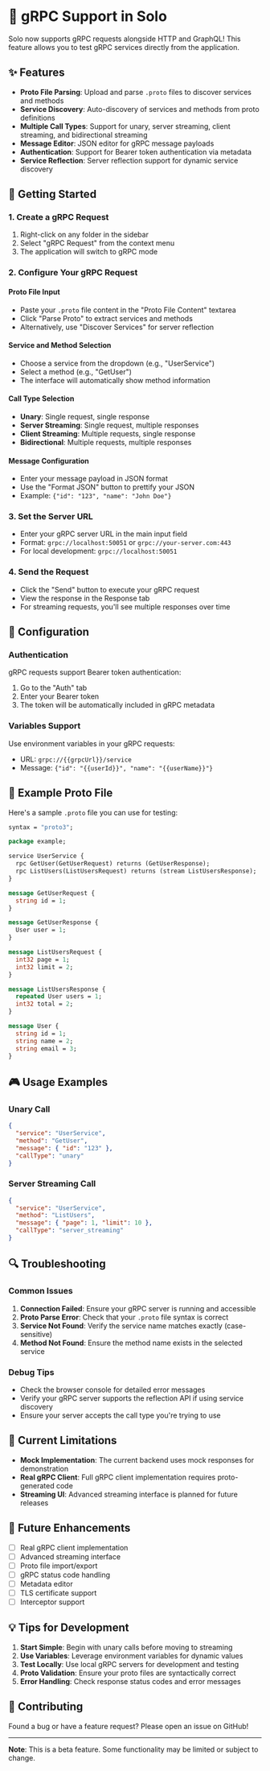 # 🚀 gRPC Support in Solo

Solo now supports gRPC requests alongside HTTP and GraphQL! This feature allows you to test gRPC services directly from the application.

## ✨ Features

- **Proto File Parsing**: Upload and parse `.proto` files to discover services and methods
- **Service Discovery**: Auto-discovery of services and methods from proto definitions
- **Multiple Call Types**: Support for unary, server streaming, client streaming, and bidirectional streaming
- **Message Editor**: JSON editor for gRPC message payloads
- **Authentication**: Support for Bearer token authentication via metadata
- **Service Reflection**: Server reflection support for dynamic service discovery

## 🎯 Getting Started

### 1. Create a gRPC Request

1. Right-click on any folder in the sidebar
2. Select "gRPC Request" from the context menu
3. The application will switch to gRPC mode

### 2. Configure Your gRPC Request

#### Proto File Input

- Paste your `.proto` file content in the "Proto File Content" textarea
- Click "Parse Proto" to extract services and methods
- Alternatively, use "Discover Services" for server reflection

#### Service and Method Selection

- Choose a service from the dropdown (e.g., "UserService")
- Select a method (e.g., "GetUser")
- The interface will automatically show method information

#### Call Type Selection

- **Unary**: Single request, single response
- **Server Streaming**: Single request, multiple responses
- **Client Streaming**: Multiple requests, single response
- **Bidirectional**: Multiple requests, multiple responses

#### Message Configuration

- Enter your message payload in JSON format
- Use the "Format JSON" button to prettify your JSON
- Example: `{"id": "123", "name": "John Doe"}`

### 3. Set the Server URL

- Enter your gRPC server URL in the main input field
- Format: `grpc://localhost:50051` or `grpc://your-server.com:443`
- For local development: `grpc://localhost:50051`

### 4. Send the Request

- Click the "Send" button to execute your gRPC request
- View the response in the Response tab
- For streaming requests, you'll see multiple responses over time

## 🔧 Configuration

### Authentication

gRPC requests support Bearer token authentication:

1. Go to the "Auth" tab
2. Enter your Bearer token
3. The token will be automatically included in gRPC metadata

### Variables Support

Use environment variables in your gRPC requests:

- URL: `grpc://{{grpcUrl}}/service`
- Message: `{"id": "{{userId}}", "name": "{{userName}}"}`

## 📁 Example Proto File

Here's a sample `.proto` file you can use for testing:

```protobuf
syntax = "proto3";

package example;

service UserService {
  rpc GetUser(GetUserRequest) returns (GetUserResponse);
  rpc ListUsers(ListUsersRequest) returns (stream ListUsersResponse);
}

message GetUserRequest {
  string id = 1;
}

message GetUserResponse {
  User user = 1;
}

message ListUsersRequest {
  int32 page = 1;
  int32 limit = 2;
}

message ListUsersResponse {
  repeated User users = 1;
  int32 total = 2;
}

message User {
  string id = 1;
  string name = 2;
  string email = 3;
}
```

## 🎮 Usage Examples

### Unary Call

```json
{
  "service": "UserService",
  "method": "GetUser",
  "message": { "id": "123" },
  "callType": "unary"
}
```

### Server Streaming Call

```json
{
  "service": "UserService",
  "method": "ListUsers",
  "message": { "page": 1, "limit": 10 },
  "callType": "server_streaming"
}
```

## 🔍 Troubleshooting

### Common Issues

1. **Connection Failed**: Ensure your gRPC server is running and accessible
2. **Proto Parse Error**: Check that your `.proto` file syntax is correct
3. **Service Not Found**: Verify the service name matches exactly (case-sensitive)
4. **Method Not Found**: Ensure the method name exists in the selected service

### Debug Tips

- Check the browser console for detailed error messages
- Verify your gRPC server supports the reflection API if using service discovery
- Ensure your server accepts the call type you're trying to use

## 🚧 Current Limitations

- **Mock Implementation**: The current backend uses mock responses for demonstration
- **Real gRPC Client**: Full gRPC client implementation requires proto-generated code
- **Streaming UI**: Advanced streaming interface is planned for future releases

## 🔮 Future Enhancements

- [ ] Real gRPC client implementation
- [ ] Advanced streaming interface
- [ ] Proto file import/export
- [ ] gRPC status code handling
- [ ] Metadata editor
- [ ] TLS certificate support
- [ ] Interceptor support

## 💡 Tips for Development

1. **Start Simple**: Begin with unary calls before moving to streaming
2. **Use Variables**: Leverage environment variables for dynamic values
3. **Test Locally**: Use local gRPC servers for development and testing
4. **Proto Validation**: Ensure your proto files are syntactically correct
5. **Error Handling**: Check response status codes and error messages

## 🤝 Contributing

Found a bug or have a feature request? Please open an issue on GitHub!

---

**Note**: This is a beta feature. Some functionality may be limited or subject to change.
